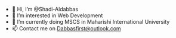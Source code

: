 - 👋 Hi, I’m @Shadi-Aldabbas
- 👀 I’m interested in Web Development
- 🌱 I’m currently doing MSCS in Maharishi International University
- 📫 Contact me on Dabbasfirst@outlook.com

<!---
Shadi-Aldabbas/Shadi-Aldabbas is a ✨ special ✨ repository because its `README.md` (this file) appears on your GitHub profile.
You can click the Preview link to take a look at your changes.
--->

